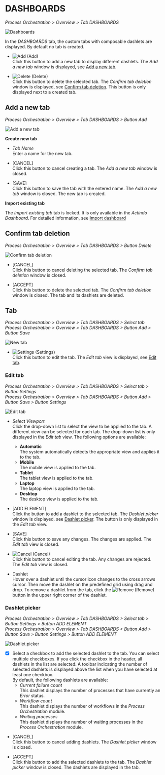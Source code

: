 # DASHBOARDS

*Process Orchestration > Overview > Tab DASHBOARDS*

![Dashboards](../../Assets/Screenshots/ActindoWorkFlow/Overview/Dashboards.png "[Dashboards]")

In the *DASHBOARDS* tab, the custom tabs with composable dashlets are displayed. By default no tab is created.

- ![Add](../../Assets/Icons/Plus06.png "[Add]") (Add)   
    Click this button to add a new tab to display different dashlets. The *Add a new tab* window is displayed, see [Add a new tab](#add-a-new-tab).

- ![Delete](../../Assets/Icons/Cross04.png "[Delete]") (Delete)   
    Click this button to delete the selected tab. The *Confirm tab deletion* window is displayed, see [Confirm tab deletion](#confirm-tab-deletion). This button is only displayed next to a created tab.


## Add a new tab

*Process Orchestration > Overview > Tab DASHBOARDS > Button Add*

![Add a new tab](../../Assets/Screenshots/ActindoWorkFlow/Overview/AddNewTab.png "[Add a new tab]")

**Create new tab**

- *Tab Name*   
    Enter a name for the new tab.

- [CANCEL]   
    Click this button to cancel creating a tab. The *Add a new tab* window is closed.

- [SAVE]   
    Click this button to save the tab with the entered name. The *Add a new tab* window is closed. The new tab is created.

**Import existing tab**

The *Import existing tab* tab is locked. It is only available in the *Actindo Dashboard*. For detailed information, see [Import dashboard](../../Core1/UsingCore1/06_ManageDashboard.md#Import-dashboard)



## Confirm tab deletion

*Process Orchestration > Overview > Tab DASHBOARDS > Button Delete*

![Confirm tab deletion](../../Assets/Screenshots/ActindoWorkFlow/Overview/ConfirmTabDeletion.png "[Confirm tab deletion]")

- [CANCEL]   
    Click this button to cancel deleting the selected tab. The *Confirm tab deletion* window is closed.

- [ACCEPT]   
    Click this button to delete the selected tab. The *Confirm tab deletion* window is closed. The tab and its dashlets are deleted.



## Tab

*Process Orchestration > Overview > Tab DASHBOARDS > Select tab*   
*Process Orchestration > Overview > Tab DASHBOARDS > Button Add > Button Save*   

![New tab](../../Assets/Screenshots/ActindoWorkFlow/Overview/NewTab.png "[New tab]")

- ![Settings](../../Assets/Icons/Settings01.png "[Tool]") (Settings)   
    Click this button to edit the tab. The *Edit tab* view is displayed, see [Edit tab](#edit-tab).  


### Edit tab

*Process Orchestration > Overview > Tab DASHBOARDS > Select tab > Button Settings*   
*Process Orchestration > Overview > Tab DASHBOARDS > Button Add > Button Save > Button Settings*  

![Edit tab](../../Assets/Screenshots/ActindoWorkFlow/Overview/EditTab.png "[Edit tab]")

- *Select Viewport*   
  Click the drop-down list to select the view to be applied to the tab. A different view can be selected for each tab. The drop-down list is only displayed in the *Edit tab* view. The following options are available:    
    - **Automatic**   
        The system automatically detects the appropriate view and applies it to the tab.
    - **Mobile**   
        The mobile view is applied to the tab.  
    - **Tablet**   
        The tablet view is applied to the tab.  
    - **Laptop**   
        The laptop view is applied to the tab.  
    - **Desktop**   
        The desktop view is applied to the tab.  

- [ADD ELEMENT]   
    Click the button to add a dashlet to the selected tab. The *Dashlet picker* window is displayed, see [Dashlet picker](#dashlet-picker). The button is only displayed in the *Edit tab* view.

- [SAVE]   
    Click this button to save any changes. The changes are applied. The *Edit tab* view is closed.

- ![Cancel](../../Assets/Icons/Cross02.png "[Cancel]") (Cancel)   
    Click this button to cancel editing the tab. Any changes are rejected. The *Edit tab* view is closed.

- Dashlet   
    Hover over a dashlet until the cursor icon changes to the cross arrows cursor. Then move the dashlet on the predefined grid using drag and drop. To remove a dashlet from the tab, click the ![Remove](../../Assets/Icons/Cross03.png "[Remove]") (Remove) button in the upper right corner of the dashlet.  


### Dashlet picker

*Process Orchestration > Overview > Tab DASHBOARDS > Select tab > Button Settings > Button ADD ELEMENT*   
*Process Orchestration > Overview > Tab DASHBOARDS > Button Add > Button Save > Button Settings > Button ADD ELEMENT*  

![Dashlet picker](../../Assets/Screenshots/ActindoWorkFlow/Overview/DashletPicker.png "[Dashlet picker]")

- [x]   
  Select a checkbox to add the selected dashlet to the tab. You can select multiple checkboxes. If you click the checkbox in the header, all dashlets in the list are selected. A toolbar indicating the number of selected dashlets is displayed above the list when you have selected at least one checkbox.   
  By default, the following dashlets are available:
    - *Current failure count*   
        This dashlet displays the number of processes that have currently an *Error* status.
    - *Workflow count*   
        This dashlet displays the number of workflows in the *Process Orchestration* module.
    - *Waiting processes*   
        This dashlet displays the number of waiting processes in the *Process Orchestration* module.

- [CANCEL]   
    Click this button to cancel adding dashlets. The *Dashlet picker* window is closed.

- [ACCEPT]   
    Click this button to add the selected dashlets to the tab. The *Dashlet picker* window is closed. The dashlets are displayed in the tab.
